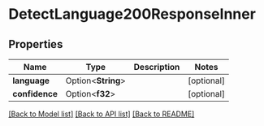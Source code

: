 # DetectLanguage200ResponseInner

## Properties

Name | Type | Description | Notes
------------ | ------------- | ------------- | -------------
**language** | Option<**String**> |  | [optional]
**confidence** | Option<**f32**> |  | [optional]

[[Back to Model list]](../README.md#documentation-for-models) [[Back to API list]](../README.md#documentation-for-api-endpoints) [[Back to README]](../README.md)


